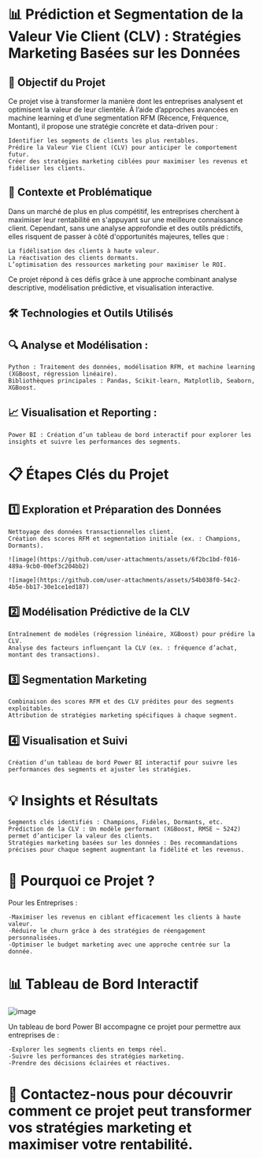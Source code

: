 # 📊 Prédiction et Segmentation de la Valeur Vie Client (CLV) : Stratégies Marketing Basées sur les Données

## 🎯 Objectif du Projet

Ce projet vise à transformer la manière dont les entreprises analysent et optimisent la valeur de leur clientèle. À l’aide d’approches avancées en machine learning et d’une segmentation RFM (Récence, Fréquence, Montant), il propose une stratégie concrète et data-driven pour :

    Identifier les segments de clients les plus rentables.
    Prédire la Valeur Vie Client (CLV) pour anticiper le comportement futur.
    Créer des stratégies marketing ciblées pour maximiser les revenus et fidéliser les clients.

## 🚀 Contexte et Problématique

Dans un marché de plus en plus compétitif, les entreprises cherchent à maximiser leur rentabilité en s'appuyant sur une meilleure connaissance client. Cependant, sans une analyse approfondie et des outils prédictifs, elles risquent de passer à côté d'opportunités majeures, telles que :

    La fidélisation des clients à haute valeur.
    La réactivation des clients dormants.
    L’optimisation des ressources marketing pour maximiser le ROI.

Ce projet répond à ces défis grâce à une approche combinant analyse descriptive, modélisation prédictive, et visualisation interactive.

## 🛠 Technologies et Outils Utilisés
## 🔍 Analyse et Modélisation :

    Python : Traitement des données, modélisation RFM, et machine learning (XGBoost, régression linéaire).
    Bibliothèques principales : Pandas, Scikit-learn, Matplotlib, Seaborn, XGBoost.

## 📈 Visualisation et Reporting :

    Power BI : Création d’un tableau de bord interactif pour explorer les insights et suivre les performances des segments.

# 📋 Étapes Clés du Projet
## 1️⃣ Exploration et Préparation des Données

    Nettoyage des données transactionnelles client.
    Création des scores RFM et segmentation initiale (ex. : Champions, Dormants).

    ![image](https://github.com/user-attachments/assets/6f2bc1bd-f016-489a-9cb0-00ef3c204bb2)

    ![image](https://github.com/user-attachments/assets/54b038f0-54c2-4b5e-bb17-30e1ce1ed187)



## 2️⃣ Modélisation Prédictive de la CLV

    Entraînement de modèles (régression linéaire, XGBoost) pour prédire la CLV.
    Analyse des facteurs influençant la CLV (ex. : fréquence d’achat, montant des transactions).

## 3️⃣ Segmentation Marketing

    Combinaison des scores RFM et des CLV prédites pour des segments exploitables.
    Attribution de stratégies marketing spécifiques à chaque segment.

## 4️⃣ Visualisation et Suivi

    Création d’un tableau de bord Power BI interactif pour suivre les performances des segments et ajuster les stratégies.

# 💡 Insights et Résultats

    Segments clés identifiés : Champions, Fidèles, Dormants, etc.
    Prédiction de la CLV : Un modèle performant (XGBoost, RMSE ~ 5242) permet d’anticiper la valeur des clients.
    Stratégies marketing basées sur les données : Des recommandations précises pour chaque segment augmentant la fidélité et les revenus.

# 🎯 Pourquoi ce Projet ?
Pour les Entreprises :

    -Maximiser les revenus en ciblant efficacement les clients à haute valeur.
    -Réduire le churn grâce à des stratégies de réengagement personnalisées.
    -Optimiser le budget marketing avec une approche centrée sur la donnée.

# 📊 Tableau de Bord Interactif

![image](https://github.com/user-attachments/assets/c4778b47-99d9-406e-a87f-62a0a887087d)


Un tableau de bord Power BI accompagne ce projet pour permettre aux entreprises de :

    -Explorer les segments clients en temps réel.
    -Suivre les performances des stratégies marketing.
    -Prendre des décisions éclairées et réactives.


# 📩 Contactez-nous pour découvrir comment ce projet peut transformer vos stratégies marketing et maximiser votre rentabilité.
